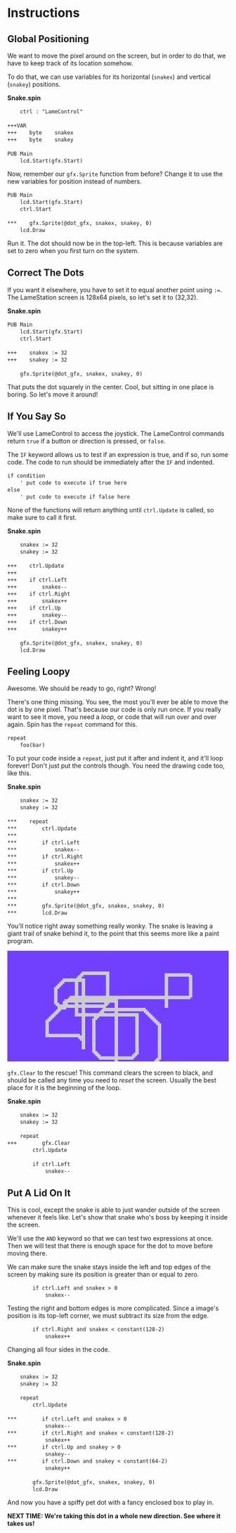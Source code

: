 # Instructions

## Global Positioning

We want to move the pixel around on the screen, but in order to do that,
we have to keep track of its location somehow.

To do that, we can use variables for its horizontal (`snakex`) and
vertical (`snakey`) positions.

**Snake.spin**

```{.obj}
    ctrl : "LameControl"

+++VAR
+++    byte    snakex
+++    byte    snakey

PUB Main
    lcd.Start(gfx.Start)
```

Now, remember our `gfx.Sprite` function from before? Change it to use
the new variables for position instead of numbers.

```{.pub}
PUB Main
    lcd.Start(gfx.Start)
    ctrl.Start

***    gfx.Sprite(@dot_gfx, snakex, snakey, 0)
    lcd.Draw
```

Run it. The dot should now be in the top-left. This is because variables
are set to zero when you first turn on the system.

## Correct The Dots

If you want it elsewhere, you have to set it to equal another point
using `:=`. The LameStation screen is 128x64 pixels, so let's set it to
(32,32).

**Snake.spin**

    PUB Main
        lcd.Start(gfx.Start)
        ctrl.Start

    +++    snakex := 32
    +++    snakey := 32

        gfx.Sprite(@dot_gfx, snakex, snakey, 0)

That puts the dot squarely in the center. Cool, but sitting in one place
is boring. So let's move it around!

## If You Say So

We'll use LameControl to access the joystick. The LameControl commands
return `true` if a button or direction is pressed, or `false`.

The `IF` keyword allows us to test if an expression is true, and if so,
run some code. The code to run should be immediately after the `IF` and
indented.

    if condition
        ' put code to execute if true here
    else
        ' put code to execute if false here

None of the functions will return anything until `ctrl.Update` is
called, so make sure to call it first.

**Snake.spin**

```{.pub}
    snakex := 32
    snakey := 32

+++    ctrl.Update
+++
+++    if ctrl.Left
+++        snakex--
+++    if ctrl.Right
+++        snakex++
+++    if ctrl.Up
+++        snakey--
+++    if ctrl.Down
+++        snakey++

    gfx.Sprite(@dot_gfx, snakex, snakey, 0)
    lcd.Draw
```

## Feeling Loopy

Awesome. We should be ready to go, right? Wrong!

There's one thing missing. You see, the most you'll ever be able to move
the dot is by one pixel. That's because our code is only run once. If
you really want to see it move, you need a _loop_, or code that will run
over and over again. Spin has the `repeat` command for this.

    repeat
        foo(bar)

To put your code inside a `repeat`, just put it after and indent it, and
it'll loop forever! Don't just put the controls though. You need the
drawing code too, like this.

**Snake.spin**

```{.pub}
    snakex := 32
    snakey := 32

***    repeat
***        ctrl.Update
***
***        if ctrl.Left
***            snakex--
***        if ctrl.Right
***            snakex++
***        if ctrl.Up
***            snakey--
***        if ctrl.Down
***            snakey++
***
***        gfx.Sprite(@dot_gfx, snakex, snakey, 0)
***        lcd.Draw
```

You'll notice right away something really wonky. The snake is leaving a
giant trail of snake behind it, to the point that this seems more like a
paint program.

![](images/noclear.png)

`gfx.Clear` to the rescue! This command clears the screen to black, and
should be called any time you need to _reset_ the screen. Usually the
best place for it is the beginning of the loop.

**Snake.spin**

```{.pub}
    snakex := 32
    snakey := 32

    repeat
+++        gfx.Clear
        ctrl.Update

        if ctrl.Left
            snakex--
```

## Put A Lid On It

This is cool, except the snake is able to just wander outside of the
screen whenever it feels like. Let's show that snake who's boss by
keeping it inside the screen.

We'll use the `AND` keyword so that we can test two expressions at once.
Then we will test that there is enough space for the dot to move before
moving there.

We can make sure the snake stays inside the left and top edges of the
screen by making sure its position is greater than or equal to zero.

```{.pub}
        if ctrl.Left and snakex > 0
            snakex--
```

Testing the right and bottom edges is more complicated. Since a image's
position is its top-left corner, we must subtract its size from the
edge.

```{.pub}
        if ctrl.Right and snakex < constant(128-2)
            snakex++
```

Changing all four sides in the code.

**Snake.spin**

```{.pub}
    snakex := 32
    snakey := 32

    repeat
        ctrl.Update

***        if ctrl.Left and snakex > 0
            snakex--
***        if ctrl.Right and snakex < constant(128-2)
            snakex++
***        if ctrl.Up and snakey > 0
            snakey--
***        if ctrl.Down and snakey < constant(64-2)
            snakey++

        gfx.Sprite(@dot_gfx, snakex, snakey, 0)
        lcd.Draw
```

And now you have a spiffy pet dot with a fancy enclosed box to play in.

**NEXT TIME: We're taking this dot in a whole new direction. See where
it takes us!**

